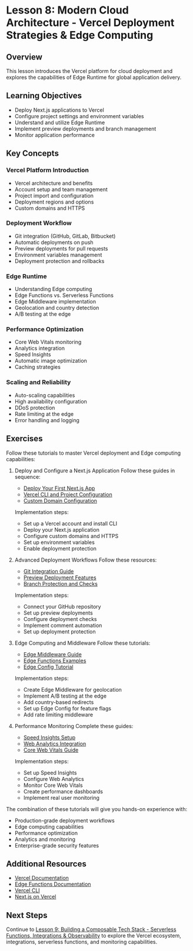 # Lesson 8: Modern Cloud Architecture - Vercel Deployment Strategies & Edge Computing

## Overview

This lesson introduces the Vercel platform for cloud deployment and explores the capabilities of Edge Runtime for global application delivery.

## Learning Objectives

- Deploy Next.js applications to Vercel
- Configure project settings and environment variables
- Understand and utilize Edge Runtime
- Implement preview deployments and branch management
- Monitor application performance

## Key Concepts

### Vercel Platform Introduction

- Vercel architecture and benefits
- Account setup and team management
- Project import and configuration
- Deployment regions and options
- Custom domains and HTTPS

### Deployment Workflow

- Git integration (GitHub, GitLab, Bitbucket)
- Automatic deployments on push
- Preview deployments for pull requests
- Environment variables management
- Deployment protection and rollbacks

### Edge Runtime

- Understanding Edge computing
- Edge Functions vs. Serverless Functions
- Edge Middleware implementation
- Geolocation and country detection
- A/B testing at the edge

### Performance Optimization

- Core Web Vitals monitoring
- Analytics integration
- Speed Insights
- Automatic image optimization
- Caching strategies

### Scaling and Reliability

- Auto-scaling capabilities
- High availability configuration
- DDoS protection
- Rate limiting at the edge
- Error handling and logging

## Exercises

Follow these tutorials to master Vercel deployment and Edge computing capabilities:

1. Deploy and Configure a Next.js Application
   Follow these guides in sequence:

   - [Deploy Your First Next.js App](https://nextjs.org/learn/basics/deploying-nextjs-app)
   - [Vercel CLI and Project Configuration](https://vercel.com/docs/cli)
   - [Custom Domain Configuration](https://vercel.com/docs/concepts/projects/domains/add-a-domain)

   Implementation steps:

   - Set up a Vercel account and install CLI
   - Deploy your Next.js application
   - Configure custom domains and HTTPS
   - Set up environment variables
   - Enable deployment protection

2. Advanced Deployment Workflows
   Follow these resources:

   - [Git Integration Guide](https://vercel.com/docs/concepts/git/vercel-for-github)
   - [Preview Deployment Features](https://vercel.com/docs/concepts/deployments/preview-deployments)
   - [Branch Protection and Checks](https://vercel.com/docs/concepts/git/branch-protection)

   Implementation steps:

   - Connect your GitHub repository
   - Set up preview deployments
   - Configure deployment checks
   - Implement comment automation
   - Set up deployment protection

3. Edge Computing and Middleware
   Follow these tutorials:

   - [Edge Middleware Guide](https://vercel.com/docs/concepts/functions/edge-middleware)
   - [Edge Functions Examples](https://vercel.com/docs/functions/edge-functions/quickstart)
   - [Edge Config Tutorial](https://vercel.com/docs/storage/edge-config/get-started)

   Implementation steps:

   - Create Edge Middleware for geolocation
   - Implement A/B testing at the edge
   - Add country-based redirects
   - Set up Edge Config for feature flags
   - Add rate limiting middleware

4. Performance Monitoring
   Complete these guides:

   - [Speed Insights Setup](https://vercel.com/docs/concepts/speed-insights)
   - [Web Analytics Integration](https://vercel.com/docs/concepts/analytics)
   - [Core Web Vitals Guide](https://vercel.com/blog/core-web-vitals)

   Implementation steps:

   - Set up Speed Insights
   - Configure Web Analytics
   - Monitor Core Web Vitals
   - Create performance dashboards
   - Implement real user monitoring

The combination of these tutorials will give you hands-on experience with:

- Production-grade deployment workflows
- Edge computing capabilities
- Performance optimization
- Analytics and monitoring
- Enterprise-grade security features

## Additional Resources

- [Vercel Documentation](https://vercel.com/docs)
- [Edge Functions Documentation](https://vercel.com/docs/concepts/functions/edge-functions)
- [Vercel CLI](https://vercel.com/docs/cli)
- [Next.js on Vercel](https://vercel.com/solutions/nextjs)

## Next Steps

Continue to [Lesson 9: Building a Composable Tech Stack - Serverless Functions, Integrations & Observability](./lesson-9-vercel-2.md) to explore the Vercel ecosystem, integrations, serverless functions, and monitoring capabilities.
